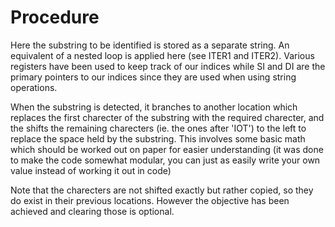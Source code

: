 # Procedure

Here the substring to be identified is stored as a separate string. An equivalent of a nested loop is applied here (see ITER1 and ITER2). Various registers have been used to keep track of our indices while SI and DI are the primary pointers to our indices since they are used when using string operations.

When the substring is detected, it branches to another location which replaces the first charecter of the substring with the required charecter, and the shifts the remaining charecters (ie. the ones after 'IOT') to the left to replace the space held by the substring. This involves some basic math which should be worked out on paper for easier understanding (it was done to make the code somewhat modular, you can just as easily write your own value instead of working it out in code)

Note that the charecters are not shifted exactly but rather copied, so they do exist in their previous locations. However the objective has been achieved and clearing those is optional. 
